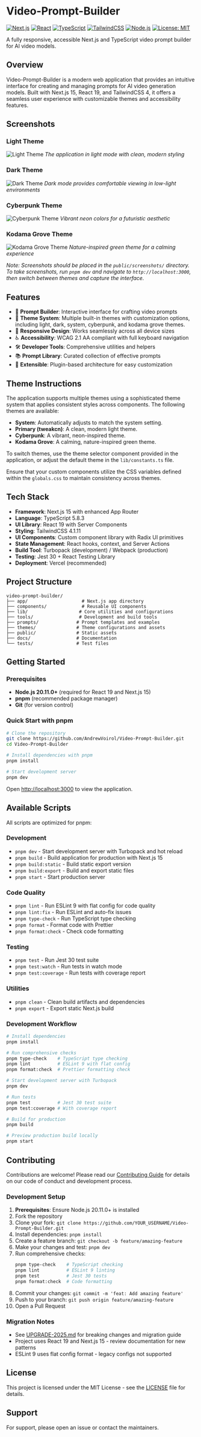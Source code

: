 # Video-Prompt-Builder

[![Next.js](https://img.shields.io/badge/Next.js-15.4.4-black?logo=next.js)](https://nextjs.org/)
[![React](https://img.shields.io/badge/React-19.1.0-blue?logo=react)](https://reactjs.org/)
[![TypeScript](https://img.shields.io/badge/TypeScript-5.8.3-blue?logo=typescript)](https://www.typescriptlang.org/)
[![TailwindCSS](https://img.shields.io/badge/TailwindCSS-4.1.11-06B6D4?logo=tailwindcss)](https://tailwindcss.com/)
[![Node.js](https://img.shields.io/badge/Node.js-20.11.0+-green?logo=node.js)](https://nodejs.org/)
[![License: MIT](https://img.shields.io/badge/License-MIT-yellow.svg)](https://opensource.org/licenses/MIT)

A fully responsive, accessible Next.js and TypeScript video prompt builder for AI video models.

## Overview
Video-Prompt-Builder is a modern web application that provides an intuitive interface for creating and managing prompts for AI video generation models. Built with Next.js 15, React 19, and TailwindCSS 4, it offers a seamless user experience with customizable themes and accessibility features.

## Screenshots

### Light Theme
![Light Theme](public/screenshots/light-theme.png)
*The application in light mode with clean, modern styling*

### Dark Theme
![Dark Theme](public/screenshots/dark-theme.png)
*Dark mode provides comfortable viewing in low-light environments*

### Cyberpunk Theme
![Cyberpunk Theme](public/screenshots/cyberpunk-theme.png)
*Vibrant neon colors for a futuristic aesthetic*

### Kodama Grove Theme
![Kodama Grove Theme](public/screenshots/kodama-grove-theme.png)
*Nature-inspired green theme for a calming experience*

*Note: Screenshots should be placed in the `public/screenshots/` directory. To take screenshots, run `pnpm dev` and navigate to `http://localhost:3000`, then switch between themes and capture the interface.*

## Features
- 🎥 **Prompt Builder**: Interactive interface for crafting video prompts
- 🎨 **Theme System**: Multiple built-in themes with customization options, including light, dark, system, cyberpunk, and kodama grove themes.
- 📱 **Responsive Design**: Works seamlessly across all device sizes
- ♿ **Accessibility**: WCAG 2.1 AA compliant with full keyboard navigation
- 🛠️ **Developer Tools**: Comprehensive utilities and helpers
- 📚 **Prompt Library**: Curated collection of effective prompts
- 🔧 **Extensible**: Plugin-based architecture for easy customization

## Theme Instructions

The application supports multiple themes using a sophisticated theme system that applies consistent styles across components. The following themes are available:

- **System**: Automatically adjusts to match the system setting.
- **Primary (tweakcn)**: A clean, modern light theme.
- **Cyberpunk**: A vibrant, neon-inspired theme.
- **Kodama Grove**: A calming, nature-inspired green theme.

To switch themes, use the theme selector component provided in the application, or adjust the default theme in the `lib/constants.ts` file.

Ensure that your custom components utilize the CSS variables defined within the `globals.css` to maintain consistency across themes.

## Tech Stack
- **Framework**: Next.js 15 with enhanced App Router
- **Language**: TypeScript 5.8.3
- **UI Library**: React 19 with Server Components
- **Styling**: TailwindCSS 4.1.11
- **UI Components**: Custom component library with Radix UI primitives
- **State Management**: React hooks, context, and Server Actions
- **Build Tool**: Turbopack (development) / Webpack (production)
- **Testing**: Jest 30 + React Testing Library
- **Deployment**: Vercel (recommended)

## Project Structure
```
video-prompt-builder/
├── app/                    # Next.js app directory
├── components/             # Reusable UI components
├── lib/                   # Core utilities and configurations
├── tools/                 # Development and build tools
├── prompts/              # Prompt templates and examples
├── themes/               # Theme configurations and assets
├── public/               # Static assets
├── docs/                 # Documentation
└── tests/                # Test files
```

## Getting Started

### Prerequisites
- **Node.js 20.11.0+** (required for React 19 and Next.js 15)
- **pnpm** (recommended package manager)
- **Git** (for version control)

### Quick Start with pnpm

```bash
# Clone the repository
git clone https://github.com/AndrewVoirol/Video-Prompt-Builder.git
cd Video-Prompt-Builder

# Install dependencies with pnpm
pnpm install

# Start development server
pnpm dev
```

Open [http://localhost:3000](http://localhost:3000) to view the application.

## Available Scripts

All scripts are optimized for pnpm:

### Development
- `pnpm dev` - Start development server with Turbopack and hot reload
- `pnpm build` - Build application for production with Next.js 15
- `pnpm build:static` - Build static export version
- `pnpm build:export` - Build and export static files
- `pnpm start` - Start production server

### Code Quality
- `pnpm lint` - Run ESLint 9 with flat config for code quality
- `pnpm lint:fix` - Run ESLint and auto-fix issues
- `pnpm type-check` - Run TypeScript type checking
- `pnpm format` - Format code with Prettier
- `pnpm format:check` - Check code formatting

### Testing
- `pnpm test` - Run Jest 30 test suite
- `pnpm test:watch` - Run tests in watch mode
- `pnpm test:coverage` - Run tests with coverage report

### Utilities
- `pnpm clean` - Clean build artifacts and dependencies
- `pnpm export` - Export static Next.js build

### Development Workflow

```bash
# Install dependencies
pnpm install

# Run comprehensive checks
pnpm type-check    # TypeScript type checking
pnpm lint          # ESLint 9 with flat config
pnpm format:check  # Prettier formatting check

# Start development server with Turbopack
pnpm dev

# Run tests
pnpm test          # Jest 30 test suite
pnpm test:coverage # With coverage report

# Build for production
pnpm build

# Preview production build locally
pnpm start
```

## Contributing

Contributions are welcome! Please read our [Contributing Guide](CONTRIBUTING.md) for details on our code of conduct and development process.

### Development Setup

1. **Prerequisites**: Ensure Node.js 20.11.0+ is installed
2. Fork the repository
3. Clone your fork: `git clone https://github.com/YOUR_USERNAME/Video-Prompt-Builder.git`
4. Install dependencies: `pnpm install`
5. Create a feature branch: `git checkout -b feature/amazing-feature`
6. Make your changes and test: `pnpm dev`
7. Run comprehensive checks:
   ```bash
   pnpm type-check    # TypeScript checking
   pnpm lint          # ESLint 9 linting
   pnpm test          # Jest 30 tests
   pnpm format:check  # Code formatting
   ```
8. Commit your changes: `git commit -m 'feat: Add amazing feature'`
9. Push to your branch: `git push origin feature/amazing-feature`
10. Open a Pull Request

### Migration Notes
- See [UPGRADE-2025.md](UPGRADE-2025.md) for breaking changes and migration guide
- Project uses React 19 and Next.js 15 - review documentation for new patterns
- ESLint 9 uses flat config format - legacy configs not supported

## License

This project is licensed under the MIT License - see the [LICENSE](LICENSE) file for details.

## Support

For support, please open an issue or contact the maintainers.

